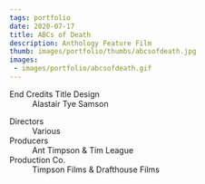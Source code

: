 ```yaml
---
tags: portfolio
date: 2020-07-17
title: ABCs of Death
description: Anthology Feature Film
thumb: images/portfolio/thumbs/abcsofdeath.jpg
images:
 - images/portfolio/abcsofdeath.gif
---
```


<dl>

  <dt>End Credits Title Design</dt>
  <dd>Alastair Tye Samson</dd>
</dl>

<dl>
  <dt>Directors</dt>
  <dd>Various</dd>

  <dt>Producers</dt>
  <dd>Ant Timpson &amp; Tim League</dd>

  <dt>Production Co.</dt>
  <dd>Timpson Films &amp; Drafthouse Films</dd>
</dl>
